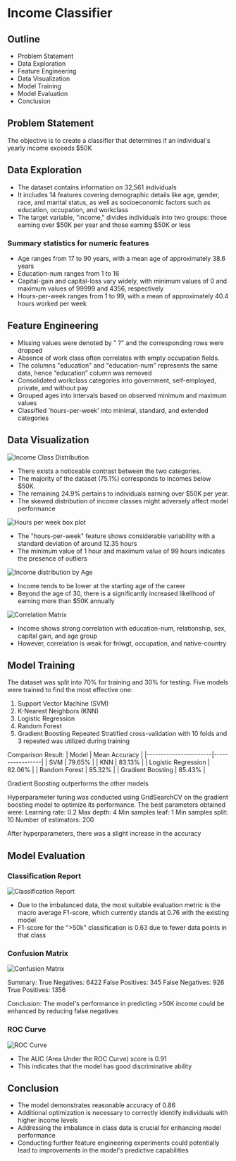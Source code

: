 # Income Classifier

## Outline
- Problem Statement
- Data Exploration
- Feature Engineering
- Data Visualization
- Model Training
- Model Evaluation
- Conclusion


## Problem Statement
The objective is to create a classifier that determines if an individual's yearly income exceeds $50K


## Data Exploration
- The dataset contains information on 32,561 individuals
- It includes 14 features covering demographic details like age, gender, race, and marital status, as well as socioeconomic factors such as education, occupation, and workclass
- The target variable, "income," divides individuals into two groups: those earning over $50K per year and those earning $50K or less

### Summary statistics for numeric features
- Age ranges from 17 to 90 years, with a mean age of approximately 38.6 years
- Education-num ranges from 1 to 16
- Capital-gain and capital-loss vary widely, with minimum values of 0 and maximum values of 99999 and 4356, respectively
- Hours-per-week ranges from 1 to 99, with a mean of approximately 40.4 hours worked per week


## Feature Engineering
- Missing values were denoted by " ?" and the corresponding rows were dropped
- Absence of work class often correlates with empty occupation fields.
- The columns "education" and "education-num" represents the same data, hence “education” column was removed
- Consolidated workclass categories into government, self-employed, private, and without pay
- Grouped ages into intervals based on observed minimum and maximum values
- Classified 'hours-per-week' into minimal, standard, and extended categories


## Data Visualization
![Income Class Distribution](https://github.com/AdibaShaikh000/machine_learning/blob/master/resources/data_visualization/distribution_of_income_class.PNG)
- There exists a noticeable contrast between the two categories.
- The majority of the dataset (75.1%) corresponds to incomes below $50K.
- The remaining 24.9% pertains to individuals earning over $50K per year.
- The skewed distribution of income classes might adversely affect model performance


![Hours per week box plot](https://github.com/AdibaShaikh000/machine_learning/blob/master/resources/data_visualization/box_plot_of_hours_per_week.PNG)
- The "hours-per-week" feature shows considerable variability with a standard deviation of around 12.35 hours
- The minimum value of 1 hour and maximum value of 99 hours indicates the presence of outliers


![Income distribution by Age](https://github.com/AdibaShaikh000/machine_learning/blob/master/resources/data_visualization/income_distribution_by_age.PNG)
- Income tends to be lower at the starting age of the career
- Beyond the age of 30, there is a significantly increased likelihood of earning more than $50K annually
  

![Correlation Matrix](https://github.com/AdibaShaikh000/machine_learning/blob/master/resources/data_visualization/Correlation_matrix.PNG)
- Income shows strong correlation with education-num, relationship, sex, capital gain, and age group
- However, correlation is weak for fnlwgt, occupation, and native-country


## Model Training
The dataset was split into 70% for training and 30% for testing.
Five models were trained to find the most effective one: 
1) Support Vector Machine (SVM)
2) K-Nearest Neighbors (KNN)
3) Logistic Regression
4) Random Forest
5) Gradient Boosting
Repeated Stratified cross-validation with 10 folds and 3 repeated was utilized during training

Comparison Result:
|         Model         |  Mean Accuracy  |
|-----------------------|-----------------|
| SVM                   | 79.65%          |
| KNN                   | 83.13%          |
| Logistic Regression   |  82.06%         |
| Random Forest         | 85.32%          |
| Gradient Boosting     | 85.43%          |

Gradient Boosting outperforms the other models


Hyperparameter tuning was conducted using GridSearchCV on the gradient boosting model to optimize its performance. 
The best parameters obtained were:
Learning rate: 0.2
Max depth: 4
Min samples leaf: 1
Min samples split: 10
Number of estimators: 200

After hyperparameters, there was a slight increase in the accuracy


## Model Evaluation
### Classification Report
![Classification Report](https://github.com/AdibaShaikh000/machine_learning/blob/master/resources/model_inference/classification_report.PNG)
- Due to the imbalanced data, the most suitable evaluation metric is the macro average F1-score, which currently stands at 0.76 with the existing model
- F1-score for the ">50k" classification is 0.63 due to fewer data points in that class
  

### Confusion Matrix
![Confusion Matrix](https://github.com/AdibaShaikh000/machine_learning/blob/master/resources/model_inference/confusion_matrix.PNG)

Summary:
True Negatives: 6422
False Positives: 345
False Negatives: 926
True Positives: 1356

Conclusion:
The model's performance in predicting >50K income could be enhanced by reducing false negatives


### ROC Curve
![ROC Curve](https://github.com/AdibaShaikh000/machine_learning/blob/master/resources/model_inference/roc_curve.PNG)
- The AUC (Area Under the ROC Curve) score is 0.91
- This indicates that the model has good discriminative ability


## Conclusion
- The model demonstrates reasonable accuracy of 0.86
- Additional optimization is necessary to correctly identify individuals with higher income levels
- Addressing the imbalance in class data is crucial for enhancing model performance
- Conducting further feature engineering experiments could potentially lead to improvements in the model's predictive capabilities
